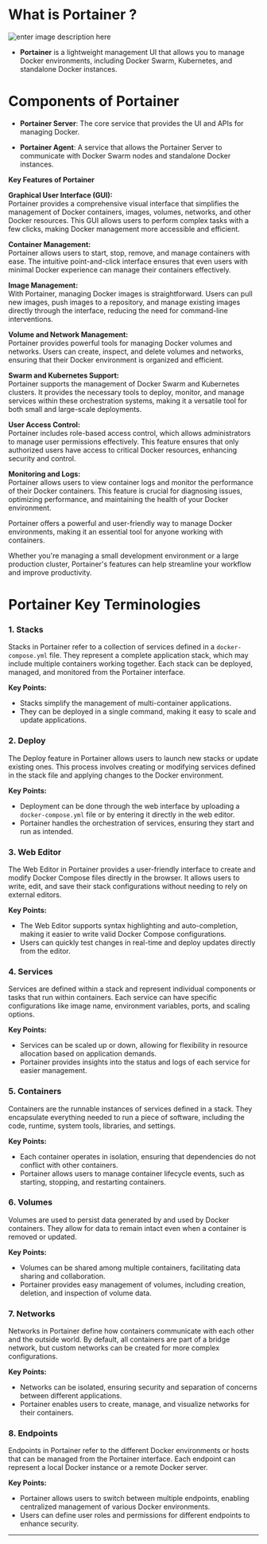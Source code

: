 # **What is Portainer ?**

   ![enter image description here](https://miro.medium.com/v2/resize:fit:500/0*oi7TujkZyDZvAeaj.png)
- **Portainer** is a lightweight management UI that allows you to manage Docker environments, including Docker Swarm, Kubernetes, and standalone Docker instances.


#  Components of Portainer

- **Portainer Server**: The core service that provides the UI and APIs for managing Docker.

- **Portainer Agent**: A service that allows the Portainer Server to communicate with Docker Swarm nodes and standalone Docker instances.

**Key Features of Portainer**  

**Graphical User Interface (GUI):**  
Portainer provides a comprehensive visual interface that simplifies the management of Docker containers, images, volumes, networks, and other Docker resources. This GUI allows users to perform complex tasks with a few clicks, making Docker management more accessible and efficient.

**Container Management:**  
Portainer allows users to start, stop, remove, and manage containers with ease. The intuitive point-and-click interface ensures that even users with minimal Docker experience can manage their containers effectively.

**Image Management:**  
With Portainer, managing Docker images is straightforward. Users can pull new images, push images to a repository, and manage existing images directly through the interface, reducing the need for command-line interventions.

**Volume and Network Management:**  
Portainer provides powerful tools for managing Docker volumes and networks. Users can create, inspect, and delete volumes and networks, ensuring that their Docker environment is organized and efficient.

**Swarm and Kubernetes Support:**  
Portainer supports the management of Docker Swarm and Kubernetes clusters. It provides the necessary tools to deploy, monitor, and manage services within these orchestration systems, making it a versatile tool for both small and large-scale deployments.

**User Access Control:**  
Portainer includes role-based access control, which allows administrators to manage user permissions effectively. This feature ensures that only authorized users have access to critical Docker resources, enhancing security and control.

**Monitoring and Logs:**  
Portainer allows users to view container logs and monitor the performance of their Docker containers. This feature is crucial for diagnosing issues, optimizing performance, and maintaining the health of your Docker environment.

Portainer offers a powerful and user-friendly way to manage Docker environments, making it an essential tool for anyone working with containers. 

Whether you're managing a small development environment or a large production cluster, Portainer's features can help streamline your workflow and improve productivity.

# Portainer Key Terminologies

### 1. **Stacks**
Stacks in Portainer refer to a collection of services defined in a `docker-compose.yml` file. They represent a complete application stack, which may include multiple containers working together. Each stack can be deployed, managed, and monitored from the Portainer interface. 

**Key Points:**
- Stacks simplify the management of multi-container applications.
- They can be deployed in a single command, making it easy to scale and update applications.

### 2. **Deploy**
The Deploy feature in Portainer allows users to launch new stacks or update existing ones. This process involves creating or modifying services defined in the stack file and applying changes to the Docker environment.

**Key Points:**
- Deployment can be done through the web interface by uploading a `docker-compose.yml` file or by entering it directly in the web editor.
- Portainer handles the orchestration of services, ensuring they start and run as intended.

### 3. **Web Editor**
The Web Editor in Portainer provides a user-friendly interface to create and modify Docker Compose files directly in the browser. It allows users to write, edit, and save their stack configurations without needing to rely on external editors.

**Key Points:**
- The Web Editor supports syntax highlighting and auto-completion, making it easier to write valid Docker Compose configurations.
- Users can quickly test changes in real-time and deploy updates directly from the editor.

### 4. **Services**
Services are defined within a stack and represent individual components or tasks that run within containers. Each service can have specific configurations like image name, environment variables, ports, and scaling options.

**Key Points:**
- Services can be scaled up or down, allowing for flexibility in resource allocation based on application demands.
- Portainer provides insights into the status and logs of each service for easier management.

### 5. **Containers**
Containers are the runnable instances of services defined in a stack. They encapsulate everything needed to run a piece of software, including the code, runtime, system tools, libraries, and settings.

**Key Points:**
- Each container operates in isolation, ensuring that dependencies do not conflict with other containers.
- Portainer allows users to manage container lifecycle events, such as starting, stopping, and restarting containers.

### 6. **Volumes**
Volumes are used to persist data generated by and used by Docker containers. They allow for data to remain intact even when a container is removed or updated.

**Key Points:**
- Volumes can be shared among multiple containers, facilitating data sharing and collaboration.
- Portainer provides easy management of volumes, including creation, deletion, and inspection of volume data.

### 7. **Networks**
Networks in Portainer define how containers communicate with each other and the outside world. By default, all containers are part of a bridge network, but custom networks can be created for more complex configurations.

**Key Points:**
- Networks can be isolated, ensuring security and separation of concerns between different applications.
- Portainer enables users to create, manage, and visualize networks for their containers.

### 8. **Endpoints**
Endpoints in Portainer refer to the different Docker environments or hosts that can be managed from the Portainer interface. Each endpoint can represent a local Docker instance or a remote Docker server.

**Key Points:**
- Portainer allows users to switch between multiple endpoints, enabling centralized management of various Docker environments.
- Users can define user roles and permissions for different endpoints to enhance security.

---

<!--stackedit_data:
eyJoaXN0b3J5IjpbLTg3MzkyODExMCwtMTg1MDgyOTk1NCwtNj
g1OTYzMzk4LC05MTA4ODEwNTBdfQ==
-->